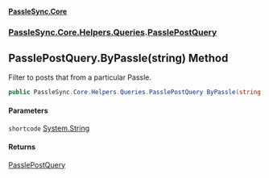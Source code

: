 #### [PassleSync.Core](index.md 'index')
### [PassleSync.Core.Helpers.Queries](PassleSync.Core.Helpers.Queries.md 'PassleSync.Core.Helpers.Queries').[PasslePostQuery](PassleSync.Core.Helpers.Queries.PasslePostQuery.md 'PassleSync.Core.Helpers.Queries.PasslePostQuery')

## PasslePostQuery.ByPassle(string) Method

Filter to posts that from a particular Passle.

```csharp
public PassleSync.Core.Helpers.Queries.PasslePostQuery ByPassle(string shortcode);
```
#### Parameters

<a name='PassleSync.Core.Helpers.Queries.PasslePostQuery.ByPassle(string).shortcode'></a>

`shortcode` [System.String](https://docs.microsoft.com/en-us/dotnet/api/System.String 'System.String')

#### Returns
[PasslePostQuery](PassleSync.Core.Helpers.Queries.PasslePostQuery.md 'PassleSync.Core.Helpers.Queries.PasslePostQuery')